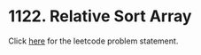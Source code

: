# 1122. Relative Sort Array

Click [here](https://leetcode.com/problems/relative-sort-array/) for the leetcode problem statement.
